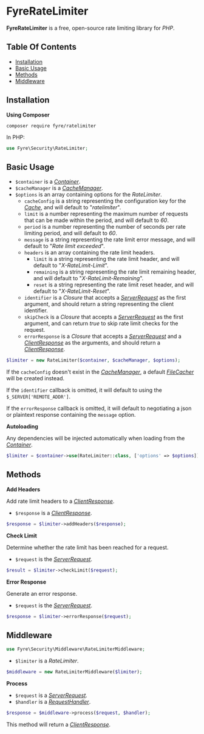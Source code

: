 # FyreRateLimiter

**FyreRateLimiter** is a free, open-source rate limiting library for *PHP*.


## Table Of Contents
- [Installation](#installation)
- [Basic Usage](#basic-usage)
- [Methods](#methods)
- [Middleware](#middleware)



## Installation

**Using Composer**

```
composer require fyre/ratelimiter
```

In PHP:

```php
use Fyre\Security\RateLimiter;
```

## Basic Usage

- `$container` is a [*Container*](https://github.com/elusivecodes/FyreContainer).
- `$cacheManager` is a [*CacheManager*](https://github.com/elusivecodes/FyreCache).
- `$options` is an array containing options for the *RateLimiter*.
    - `cacheConfig` is a string representing the configuration key for the [*Cache*](https://github.com/elusivecodes/FyreCache), and will default to "*ratelimiter*".
    - `limit` is a number representing the maximum number of requests that can be made within the period, and will default to *60*.
    - `period` is a number representing the number of seconds per rate limiting period, and will default to *60*.
    - `message` is a string representing the rate limit error message, and will default to "*Rate limit exceeded*".
    - `headers` is an array containing the rate limit headers.
        - `limit` is a string representing the rate limit header, and will default to "*X-RateLimit-Limit*".
        - `remaining` is a string representing the rate limit remaining header, and will default to "*X-RateLimit-Remaining*".
        - `reset` is a string representing the rate limit reset header, and will default to "*X-RateLimit-Reset*".
    - `identifier` is a *Closure* that accepts a [*ServerRequest*](https://github.com/elusivecodes/FyreServer#server-requests) as the first argument, and should return a string representing the client identifier.
    - `skipCheck` is a *Closure* that accepts a [*ServerRequest*](https://github.com/elusivecodes/FyreServer#server-requests) as the first argument, and can return *true* to skip rate limit checks for the request.
    - `errorResponse` is a *Closure* that accepts a [*ServerRequest*](https://github.com/elusivecodes/FyreServer#server-requests) and a [*ClientResponse*](https://github.com/elusivecodes/FyreServer#client-responses) as the arguments, and should return a [*ClientResponse*](https://github.com/elusivecodes/FyreServer#client-responses).

```php
$limiter = new RateLimiter($container, $cacheManager, $options);
```

If the `cacheConfig` doesn't exist in the [*CacheManager*](https://github.com/elusivecodes/FyreCache), a default [*FileCacher*](https://github.com/elusivecodes/FyreCache#file) will be created instead.

If the `identifier` callback is omitted, it will default to using the `$_SERVER['REMOTE_ADDR']`.

If the `errorResponse` callback is omitted, it will default to negotiating a json or plaintext response containing the `message` option.

**Autoloading**

Any dependencies will be injected automatically when loading from the [*Container*](https://github.com/elusivecodes/FyreContainer).

```php
$limiter = $container->use(RateLimiter::class, ['options' => $options]);
```


## Methods

**Add Headers**

Add rate limit headers to a [*ClientResponse*](https://github.com/elusivecodes/FyreServer#client-responses).

- `$response` is a [*ClientResponse*](https://github.com/elusivecodes/FyreServer#client-responses).

```php
$response = $limiter->addHeaders($response);
```

**Check Limit**

Determine whether the rate limit has been reached for a request.

- `$request` is the [*ServerRequest*](https://github.com/elusivecodes/FyreServer#server-requests).

```php
$result = $limiter->checkLimit($request);
```

**Error Response**

Generate an error response.

- `$request` is the [*ServerRequest*](https://github.com/elusivecodes/FyreServer#server-requests).

```php
$response = $limiter->errorResponse($request);
```


## Middleware

```php
use Fyre\Security\Middleware\RateLimiterMiddleware;
```

- `$limiter` is a *RateLimiter*.

```php
$middleware = new RateLimiterMiddleware($limiter);
```

**Process**

- `$request` is a [*ServerRequest*](https://github.com/elusivecodes/FyreServer#server-requests).
- `$handler` is a [*RequestHandler*](https://github.com/elusivecodes/FyreMiddleware#request-handlers).

```php
$response = $middleware->process($request, $handler);
```

This method will return a [*ClientResponse*](https://github.com/elusivecodes/FyreServer#client-responses).